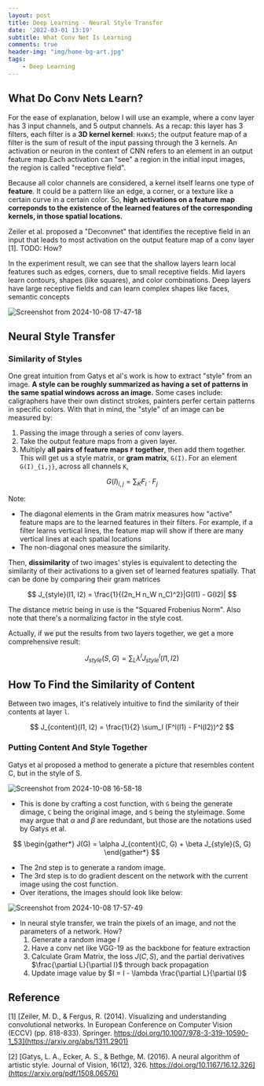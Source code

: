 ```yaml
---
layout: post
title: Deep Learning - Neural Style Transfer
date: '2022-03-01 13:19'
subtitle: What Conv Net Is Learning
comments: true
header-img: "img/home-bg-art.jpg"
tags:
    - Deep Learning
---
```


## What Do Conv Nets Learn? 

For the ease of explanation, below I will use an example, where a conv layer has 3 input channels, and 5 output channels. As a recap: this layer has 3 filters, each filter is a **3D kernel kernel**: `HxWx5`; the output feature map of a filter is the sum of result of the input passing through the 3 kernels. An activation or neuron in the context of CNN refers to an element in an output feature map.Each activation can "see" a region in the initial input images, the region is called "receptive field". 

Because all color channels are considered, a kernel itself learns one type of **feature**. It could be a pattern like an edge, a corner, or a texture like a certain curve in a certain color. So, **high activations on a feature map correponds to the existence of the learned features of the corresponding kernels, in those spatial locations.**

Zeiler et al. proposed a "Deconvnet" that identifies the receptive field in an input that leads to most activation on the output feature map of a conv layer [1]. TODO: How?

In the experiment result, we can see that the shallow layers learn local features such as edges, corners, due to small receptive fields. Mid layers learn contours, shapes (like squares), and color combinations. Deep layers have large receptive fields and can learn complex shapes like faces, semantic concepts

![Screenshot from 2024-10-08 17-47-18](https://github.com/user-attachments/assets/d136c6f0-1069-4f05-b515-de87906cbf46)


## Neural Style Transfer 

### Similarity of Styles

One great intuition from Gatys et al's work is how to extract "style" from an image. **A style can be roughly summarized as having a set of patterns in the same spatial windows across an image.** Some cases include: caligraphers have their own distinct strokes, painters perfer certain patterns in specific colors. With that in mind, the "style" of an image can be measured by:

1. Passing the image through a series of conv layers. 
2. Take the output feature maps from a given layer. 
3. Multiply **all pairs of feature maps `F` together**, then add them together. This will get us a style matrix, or **gram matrix**, `G(I)`. For an element `G(I)_{i,j}`, across all channels `K`,

$$
G(I)_{i,j} = \sum_K F_i \cdot F_j
$$

Note:
- The diagonal elements in the Gram matrix measures how "active" feature maps are to the learned features in their filters. For example, if a filter learns vertical lines, the feature map will show if there are many vertical lines at each spatial locations
- The non-diagonal ones measure the similarity. 

Then, **dissimilarity** of two images' styles is equivalent to detecting the similarity of their activations to a given set of learned features spatially. That can be done by comparing their gram matrices

$$
J_{style}(I1, I2) = \frac{1}{(2n_H n_W n_C)^2}|G(I1) - G(I2)|
$$

The distance metric being in use is the "Squared Frobenius Norm". Also note that there's a normalizing factor in the style cost.

Actually, if we put the results from two layers together, we get a more comprehensive result:

$$
J_{style}(S,G) = \sum_L \lambda^l J^l_{style}(I1, I2)
$$

## How To Find the Similarity of Content

Between two images, it's relatively intuitive to find the similarity of their contents at layer `l`.

$$
J_{content}(I1, I2) = \frac{1}{2} \sum_I (F^l(I1) - F^l(I2))^2
$$

### Putting Content And Style Together

Gatys et al proposed a method to generate a picture that resembles content C, but in the style of S.

![Screenshot from 2024-10-08 16-58-18](https://github.com/user-attachments/assets/b6eafb34-cca8-4433-98d3-0fc0d166b4e2)

- This is done by crafting a cost function, with `G` being the generate dimage, `C` being the original image, and `S` being the styleimage. Some may argue that $\alpha$ and $\beta$ are redundant, but those are the notations used by Gatys et al.

$$
\begin{gather*}
J(G) = \alpha J_{content}(C, G) + \beta J_{style}(S, G)
\end{gather*}
$$

- The 2nd step is to generate a random image.
- The 3rd step is to do gradient descent on the network with the current image using the cost function. 
- Over iterations, the images should look like below: 

![Screenshot from 2024-10-08 17-57-49](https://github.com/user-attachments/assets/1790ce15-3327-4ebb-890e-f97fb11a571c)

- In neural style transfer, we train the pixels of an image, and not the parameters of a network. How? 
    1. Generate a random image $I$
    2. Have a conv net like VGG-19 as the backbone for feature extraction
    3. Calculate Gram Matrix,  the loss $J(C,S)$, and the partial derivatives $\frac{\partial L}{\partial I}$ through back propagation
    4. Update image value by $I = I - \lambda \frac{\partial L}{\partial I}$


## Reference

[1] [Zeiler, M. D., & Fergus, R. (2014). Visualizing and understanding convolutional networks. In European Conference on Computer Vision (ECCV) (pp. 818-833). Springer. https://doi.org/10.1007/978-3-319-10590-1_53](https://arxiv.org/abs/1311.2901) 

[2] [Gatys, L. A., Ecker, A. S., & Bethge, M. (2016). A neural algorithm of artistic style. Journal of Vision, 16(12), 326. https://doi.org/10.1167/16.12.326](https://arxiv.org/pdf/1508.06576)
